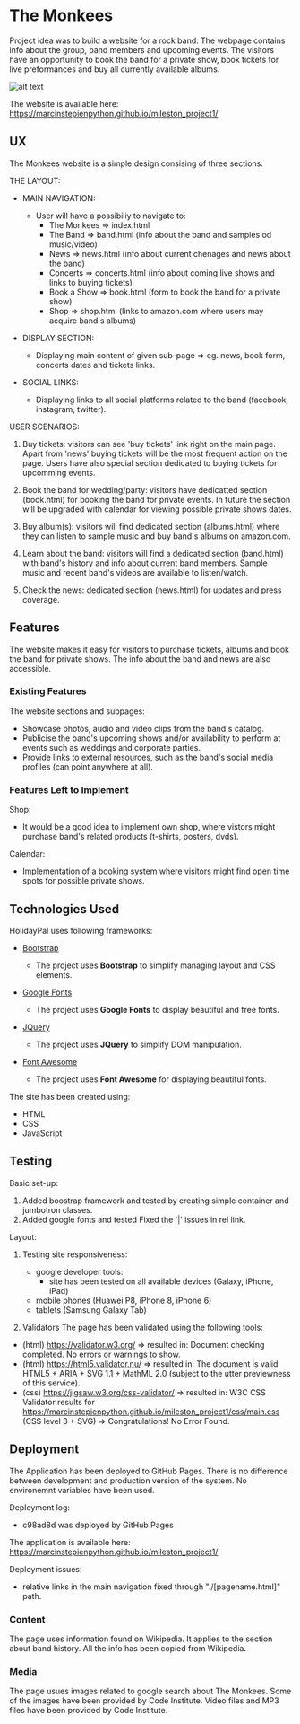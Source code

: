 # The Monkees

Project idea was to build a website for a rock band. The webpage contains info about the group, band members and upcoming events. The visitors have an opportunity to book the band for a private show, book tickets for live preformances and buy all currently available albums.

![alt text](https://marcinstepienpython.github.io/mileston_project1/img/the_monkees_front.png)

The website is available here: https://marcinstepienpython.github.io/mileston_project1/

## UX

The Monkees website is a simple design consising of three sections.

THE LAYOUT:

- MAIN NAVIGATION:

  - User will have a possibiliy to navigate to:
    - The Monkees => index.html
    - The Band => band.html (info about the band and samples od music/video)
    - News => news.html (info about current chenages and news about the band)
    - Concerts => concerts.html (info about coming live shows and links to buying tickets)
    - Book a Show => book.html (form to book the band for a private show)
    - Shop => shop.html (links to amazon.com where users may acquire band's albums)

- DISPLAY SECTION:

  - Displaying main content of given sub-page => eg. news, book form, concerts dates and tickets links.

- SOCIAL LINKS:

  - Displaying links to all social platforms related to the band (facebook, instagram, twitter).

USER SCENARIOS:

1. Buy tickets: visitors can see 'buy tickets' link right on the main page. Apart from 'news' buying tickets will be the most frequent action on the page. Users have also special section dedicated to buying tickets for upcomming events.

2. Book the band for wedding/party: visitors have dedicatted section (book.html) for booking the band for private events. In future the section will be upgraded with calendar for viewing possible private shows dates.

3. Buy album(s): visitors will find dedicated section (albums.html) where they can listen to sample music and buy band's albums on amazon.com.

4. Learn about the band: visitors will find a dedicated section (band.html) with band's history and info about current band members. Sample music and recent band's videos are available to listen/watch.

5. Check the news: dedicated section (news.html) for updates and press coverage.

## Features

The website makes it easy for visitors to purchase tickets, albums and book the band for private shows. The info about the band and news are also accessible.

### Existing Features

The website sections and subpages:

- Showcase photos, audio and video clips from the band's catalog.
- Publicise the band's upcoming shows and/or availability to perform at events such as weddings and corporate parties.
- Provide links to external resources, such as the band's social media profiles (can point anywhere at all).

### Features Left to Implement

Shop:

- It would be a good idea to implement own shop, where vistors might purchase band's related products (t-shirts, posters, dvds).

Calendar:

- Implementation of a booking system where visitors might find open time spots for possible private shows.

## Technologies Used

HolidayPal uses following frameworks:

- [Bootstrap](https://getbootstrap.com/)

  - The project uses **Bootstrap** to simplify managing layout and CSS elements.

- [Google Fonts](https://fonts.google.com/)

  - The project uses **Google Fonts** to display beautiful and free fonts.

- [JQuery](https://jquery.com)

  - The project uses **JQuery** to simplify DOM manipulation.

- [Font Awesome](https://fontawesome.com)
  - The project uses **Font Awesome** for displaying beautiful fonts.

The site has been created using:

- HTML
- CSS
- JavaScript

## Testing

Basic set-up:

1. Added boostrap framework and tested by creating simple container and jumbotron classes.
2. Added google fonts and tested Fixed the '|' issues in rel link.

Layout:

1. Testing site responsiveness:

   - google developer tools:
     - site has been tested on all available devices (Galaxy, iPhone, iPad)
   - mobile phones (Huawei P8, iPhone 8, iPhone 6)
   - tablets (Samsung Galaxy Tab)

2. Validators
   The page has been validated using the following tools:

- (html) https://validator.w3.org/ => resulted in: Document checking completed. No errors or warnings to show.
- (html) https://html5.validator.nu/ => resulted in: The document is valid HTML5 + ARIA + SVG 1.1 + MathML 2.0 (subject to the utter previewness of this service).
- (css) https://jigsaw.w3.org/css-validator/ => resulted in: W3C CSS Validator results for https://marcinstepienpython.github.io/mileston_project1/css/main.css (CSS level 3 + SVG) => Congratulations! No Error Found.

## Deployment

The Application has been deployed to GitHub Pages. There is no difference between development and production version of the system. No environemnt variables have been used.

Deployment log:

- c98ad8d was deployed by GitHub Pages

The application is available here: https://marcinstepienpython.github.io/mileston_project1/

Deployment issues:

- relative links in the main navigation fixed through "./[pagename.html]" path.

### Content

The page uses information found on Wikipedia. It applies to the section about band history. All the info has been copied from Wikipedia.

### Media

The page usues images related to google search about The Monkees. Some of the images have been provided by Code Institute. Video files and MP3 files have been provided by Code Institute.
